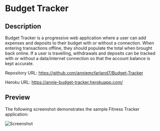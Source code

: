 # Budget Tracker

## Description 

Budget Tracker is a progressive web application where a user can add expenses and deposits to their budget with or without a connection. When entering transactions offline, they should populate the total when brought back online.
If a user is travelling, withdrawals and deposits can be tracked with or without a data/internet connection so that the account balance is kept accurate.

Repository URL: https://github.com/anniemcfarland7/Budget-Tracker

Heroku URL: https://annie-budget-tracker.herokuapp.com/ 

## Preview

The following screenshot demonstrates the sample Fitness Tracker application:

![Screenshot](./public/assets/img/video.gif)
